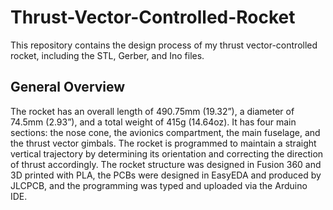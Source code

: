 # Thrust-Vector-Controlled-Rocket
This repository contains the design process of my thrust vector-controlled rocket, including the STL, Gerber, and Ino files.

## General Overview
The rocket has an overall length of 490.75mm (19.32”), a diameter of 74.5mm (2.93”), and a total weight of 415g (14.64oz). It has four main sections: the nose cone, the avionics compartment, the main fuselage, and the thrust vector gimbals. The rocket is programmed to maintain a straight vertical trajectory by determining its orientation and correcting the direction of thrust accordingly. The rocket structure was designed in Fusion 360 and 3D printed with PLA, the PCBs were designed in EasyEDA and produced by JLCPCB, and the programming was typed and uploaded via the Arduino IDE. 
